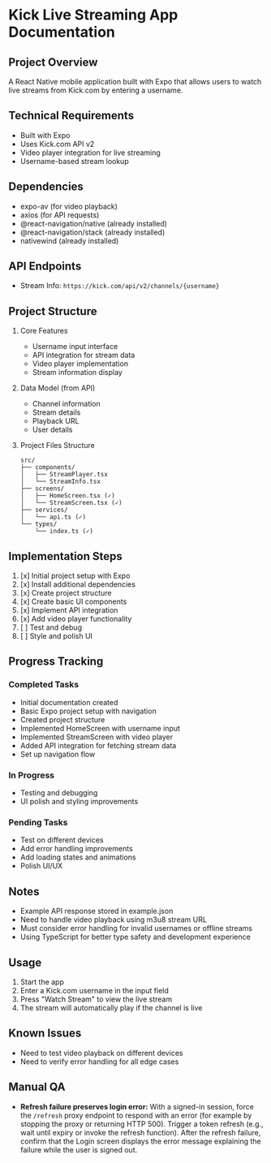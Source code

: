# Kick Live Streaming App Documentation

## Project Overview
A React Native mobile application built with Expo that allows users to watch live streams from Kick.com by entering a username.

## Technical Requirements
- Built with Expo
- Uses Kick.com API v2
- Video player integration for live streaming
- Username-based stream lookup

## Dependencies
- expo-av (for video playback)
- axios (for API requests)
- @react-navigation/native (already installed)
- @react-navigation/stack (already installed)
- nativewind (already installed)

## API Endpoints
- Stream Info: `https://kick.com/api/v2/channels/{username}`

## Project Structure
1. Core Features
   - Username input interface
   - API integration for stream data
   - Video player implementation
   - Stream information display

2. Data Model (from API)
   - Channel information
   - Stream details
   - Playback URL
   - User details

3. Project Files Structure
   ```
   src/
   ├── components/
   │   ├── StreamPlayer.tsx
   │   └── StreamInfo.tsx
   ├── screens/
   │   ├── HomeScreen.tsx (✓)
   │   └── StreamScreen.tsx (✓)
   ├── services/
   │   └── api.ts (✓)
   └── types/
       └── index.ts (✓)
   ```

## Implementation Steps
1. [x] Initial project setup with Expo
2. [x] Install additional dependencies
3. [x] Create project structure
4. [x] Create basic UI components
5. [x] Implement API integration
6. [x] Add video player functionality
7. [ ] Test and debug
8. [ ] Style and polish UI

## Progress Tracking

### Completed Tasks
- Initial documentation created
- Basic Expo project setup with navigation
- Created project structure
- Implemented HomeScreen with username input
- Implemented StreamScreen with video player
- Added API integration for fetching stream data
- Set up navigation flow

### In Progress
- Testing and debugging
- UI polish and styling improvements

### Pending Tasks
- Test on different devices
- Add error handling improvements
- Add loading states and animations
- Polish UI/UX

## Notes
- Example API response stored in example.json
- Need to handle video playback using m3u8 stream URL
- Must consider error handling for invalid usernames or offline streams
- Using TypeScript for better type safety and development experience

## Usage
1. Start the app
2. Enter a Kick.com username in the input field
3. Press "Watch Stream" to view the live stream
4. The stream will automatically play if the channel is live

## Known Issues
- Need to test video playback on different devices
- Need to verify error handling for all edge cases

## Manual QA
- **Refresh failure preserves login error:** With a signed-in session, force the `/refresh` proxy endpoint to respond with an error (for example by stopping the proxy or returning HTTP 500). Trigger a token refresh (e.g., wait until expiry or invoke the refresh function). After the refresh failure, confirm that the Login screen displays the error message explaining the failure while the user is signed out.
